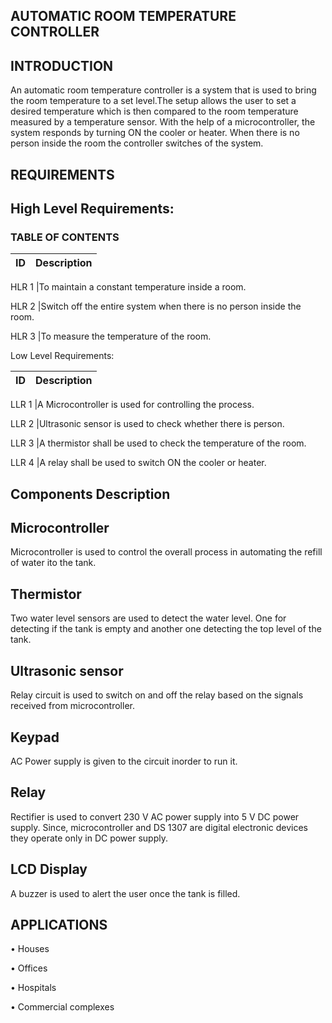 ## AUTOMATIC ROOM TEMPERATURE CONTROLLER

## INTRODUCTION

An automatic room temperature controller is a system that is used to bring the room temperature to a set level.The setup allows the user to set a desired temperature which is then compared to the room temperature measured by a temperature sensor. With the help of a microcontroller, the system responds by turning ON the cooler or heater. When there is no person inside the room the controller switches of the system.

## REQUIREMENTS

## High Level Requirements:

### TABLE OF CONTENTS
ID       |	Description
------| -------------------------------------

HLR 1	|To maintain a constant temperature inside a room.

HLR 2	|Switch off the entire system when there is no person inside the room.

HLR 3	|To measure the temperature of the room.

Low Level Requirements:

ID	|  Description
----|--------------

LLR 1	|A Microcontroller is used for controlling the process.

LLR 2	|Ultrasonic sensor is used to check whether there is person.

LLR 3	|A thermistor shall be used to check the temperature of the room.

LLR 4	|A relay shall be used to switch ON the cooler or heater.

## Components Description

## Microcontroller
Microcontroller is used to control the overall process in automating the refill of water ito the tank.

## Thermistor
Two water level sensors are used to detect the water level. One for detecting if the tank is empty and another one detecting the top level of the tank.

## Ultrasonic sensor
Relay circuit is used to switch on and off the relay based on the signals received from microcontroller.

## Keypad
AC Power supply is given to the circuit inorder to run it.

## Relay
Rectifier is used to convert 230 V AC power supply into 5 V DC power supply. Since, microcontroller and DS 1307 are digital electronic devices they operate only in DC power supply.

## LCD Display
A buzzer is used to alert the user once the tank is filled.

## APPLICATIONS

• Houses

• Offices

• Hospitals

• Commercial complexes
